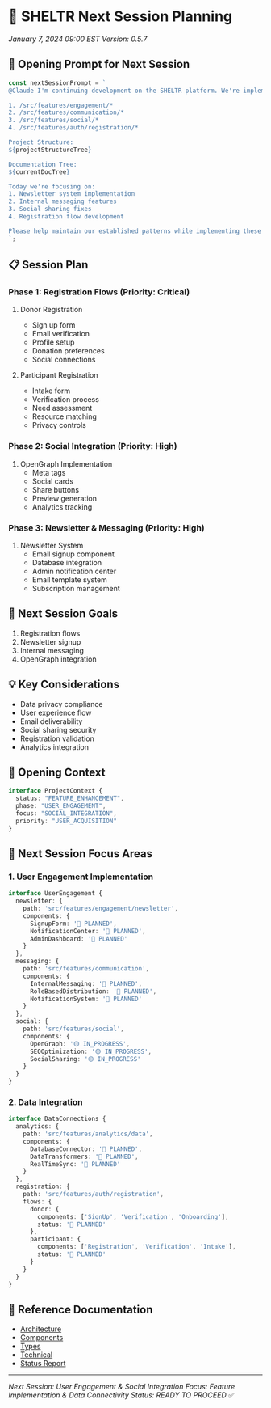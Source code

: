 # 🚀 SHELTR Next Session Planning
*January 7, 2024 09:00 EST*
*Version: 0.5.7*

## 🔄 Opening Prompt for Next Session
```typescript
const nextSessionPrompt = `
@Claude I'm continuing development on the SHELTR platform. We're implementing user engagement features and enhancing social integration. Key files to reference:

1. /src/features/engagement/*
2. /src/features/communication/*
3. /src/features/social/*
4. /src/features/auth/registration/*

Project Structure:
${projectStructureTree}

Documentation Tree:
${currentDocTree}

Today we're focusing on:
1. Newsletter system implementation
2. Internal messaging features
3. Social sharing fixes
4. Registration flow development

Please help maintain our established patterns while implementing these features.
`;
```


## 📋 Session Plan

### Phase 1: Registration Flows (Priority: Critical)
1. Donor Registration
   - Sign up form
   - Email verification
   - Profile setup
   - Donation preferences
   - Social connections

2. Participant Registration
   - Intake form
   - Verification process
   - Need assessment
   - Resource matching
   - Privacy controls

### Phase 2: Social Integration (Priority: High)
1. OpenGraph Implementation
   - Meta tags
   - Social cards
   - Share buttons
   - Preview generation
   - Analytics tracking

### Phase 3: Newsletter & Messaging (Priority: High)
1. Newsletter System
   - Email signup component
   - Database integration
   - Admin notification center
   - Email template system
   - Subscription management

## 🎯 Next Session Goals
1. Registration flows
2. Newsletter signup
3. Internal messaging
4. OpenGraph integration

## 💡 Key Considerations
- Data privacy compliance
- User experience flow
- Email deliverability
- Social sharing security
- Registration validation
- Analytics integration


## 🌟 Opening Context
```typescript
interface ProjectContext {
  status: "FEATURE_ENHANCEMENT",
  phase: "USER_ENGAGEMENT",
  focus: "SOCIAL_INTEGRATION",
  priority: "USER_ACQUISITION"
}
```

## 🎯 Next Session Focus Areas

### 1. User Engagement Implementation
```typescript
interface UserEngagement {
  newsletter: {
    path: 'src/features/engagement/newsletter',
    components: {
      SignupForm: '🔵 PLANNED',
      NotificationCenter: '🔵 PLANNED',
      AdminDashboard: '🔵 PLANNED'
    }
  },
  messaging: {
    path: 'src/features/communication',
    components: {
      InternalMessaging: '🔵 PLANNED',
      RoleBasedDistribution: '🔵 PLANNED',
      NotificationSystem: '🔵 PLANNED'
    }
  },
  social: {
    path: 'src/features/social',
    components: {
      OpenGraph: '🟡 IN_PROGRESS',
      SEOOptimization: '🟡 IN_PROGRESS',
      SocialSharing: '🟡 IN_PROGRESS'
    }
  }
}
```

### 2. Data Integration
```typescript
interface DataConnections {
  analytics: {
    path: 'src/features/analytics/data',
    components: {
      DatabaseConnector: '🔵 PLANNED',
      DataTransformers: '🔵 PLANNED',
      RealTimeSync: '🔵 PLANNED'
    }
  },
  registration: {
    path: 'src/features/auth/registration',
    flows: {
      donor: {
        components: ['SignUp', 'Verification', 'Onboarding'],
        status: '🔵 PLANNED'
      },
      participant: {
        components: ['Registration', 'Verification', 'Intake'],
        status: '🔵 PLANNED'
      }
    }
  }
}
```




## 🔗 Reference Documentation
- [Architecture](/docs/core/architecture.md)
- [Components](/docs/reference/components.md)
- [Types](/docs/reference/types.md)
- [Technical](/docs/core/technical.md)
- [Status Report](/docs/project/status_report.md)

---
*Next Session: User Engagement & Social Integration*
*Focus: Feature Implementation & Data Connectivity*
*Status: READY TO PROCEED* ✅